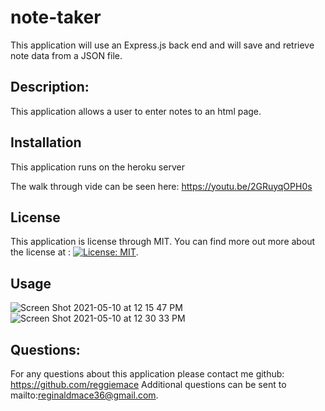 # note-taker

This application will use an Express.js back end and will save and retrieve note data from a JSON file.

## Description:

This application allows a user to enter notes to an html page.

## Installation

This application runs on the heroku server

The walk through vide can be seen here: https://youtu.be/2GRuyqOPH0s

## License

This application is license through MIT. You can find more out more about the license at : [![License: MIT](https://img.shields.io/badge/License-MIT-yellow.svg)](https://opensource.org/licenses/MIT).

## Usage

![Screen Shot 2021-05-10 at 12 15 47 PM](https://user-images.githubusercontent.com/54730132/117693165-ba5a9080-b18b-11eb-8214-21c6554e2cdb.png)
![Screen Shot 2021-05-10 at 12 30 33 PM](https://user-images.githubusercontent.com/54730132/117693182-c0e90800-b18b-11eb-8174-11239a407067.png)

## Questions:

For any questions about this application please contact me github: https://github.com/reggiemace
Additional questions can be sent to mailto:reginaldmace36@gmail.com.
